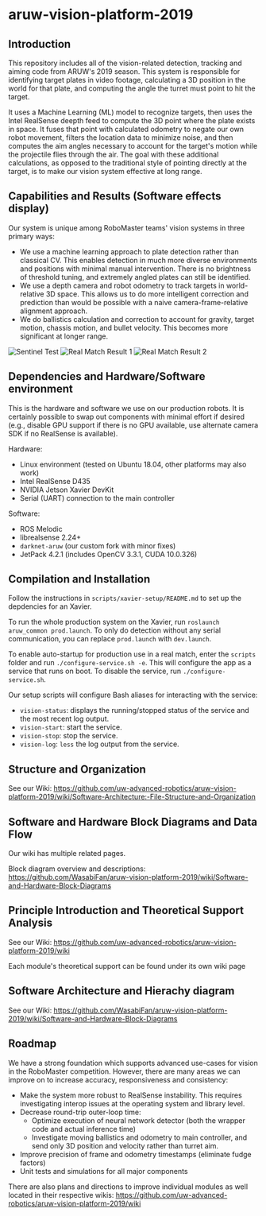 # aruw-vision-platform-2019

## Introduction

This repository includes all of the vision-related detection, tracking and aiming code from ARUW's 2019 season. This system is responsible for identifying target plates in video footage, calculating a 3D position in the world for that plate, and computing the angle the turret must point to hit the target.

It uses a Machine Learning (ML) model to recognize targets, then uses the Intel RealSense deepth feed to compute the 3D point where the plate exists in space. It fuses that point with calculated odometry to negate our own robot movement, filters the location data to minimize noise, and then computes the aim angles necessary to account for the target's motion while the projectile flies through the air. The goal with these additional calculations, as opposed to the traditional style of pointing directly at the target, is to make our vision system effective at long range.

## Capabilities and Results (Software effects display)

Our system is unique among RoboMaster teams' vision systems in three primary ways:
- We use a machine learning approach to plate detection rather than classical CV. This enables detection in much more diverse environments and positions with minimal manual intervention. There is no brightness of threshold tuning, and extremely angled plates can still be identified.
- We use a depth camera and robot odometry to track targets in world-relative 3D space. This allows us to do more intelligent correction and prediction than would be possible with a naive camera-frame-relative alignment approach.
- We do ballistics calculation and correction to account for gravity, target motion, chassis motion, and bullet velocity. This becomes more significant at longer range.

![Sentinel Test](https://github.com/WasabiFan/aruw-vision-platform-2019/blob/master/.github/sentinel_practice-opt.gif?raw=true)
![Real Match Result 1](https://github.com/WasabiFan/aruw-vision-platform-2019/blob/master/.github/ohio23-opt.gif?raw=true)
![Real Match Result 2](https://github.com/WasabiFan/aruw-vision-platform-2019/blob/master/.github/ohio48-opt.gif?raw=true)

## Dependencies and Hardware/Software environment

This is the hardware and software we use on our production robots. It is certainly possible to swap out components with minimal effort if desired (e.g., disable GPU support if there is no GPU available, use alternate camera SDK if no RealSense is available).

Hardware:
- Linux environment (tested on Ubuntu 18.04, other platforms may also work)
- Intel RealSense D435
- NVIDIA Jetson Xavier DevKit
- Serial (UART) connection to the main controller

Software:
- ROS Melodic
- librealsense 2.24+
- `darknet-aruw` (our custom fork with minor fixes)
- JetPack 4.2.1 (includes OpenCV 3.3.1, CUDA 10.0.326)

## Compilation and Installation

Follow the instructions in `scripts/xavier-setup/README.md` to set up the depdencies for an Xavier.

To run the whole production system on the Xavier, run `roslaunch aruw_common prod.launch`. To only do detection without any serial communication, you can replace `prod.launch` with `dev.launch`.

To enable auto-startup for production use in a real match, enter the `scripts` folder and run `./configure-service.sh -e`. This will configure the app as a service that runs on boot. To disable the service, run `./configure-service.sh`.

Our setup scripts will configure Bash aliases for interacting with the service:
- `vision-status`: displays the running/stopped status of the service and the most recent log output.
- `vision-start`: start the service.
- `vision-stop`: stop the service.
- `vision-log`: `less` the log output from the service.

## Structure and Organization

See our Wiki: https://github.com/uw-advanced-robotics/aruw-vision-platform-2019/wiki/Software-Architecture:-File-Structure-and-Organization

## Software and Hardware Block Diagrams and Data Flow

Our wiki has multiple related pages.

Block diagram overview and descriptions: https://github.com/WasabiFan/aruw-vision-platform-2019/wiki/Software-and-Hardware-Block-Diagrams

## Principle Introduction and Theoretical Support Analysis

See our Wiki: https://github.com/uw-advanced-robotics/aruw-vision-platform-2019/wiki

Each module's theoretical support can be found under its own wiki page

## Software Architecture and Hierachy diagram

See our Wiki: https://github.com/WasabiFan/aruw-vision-platform-2019/wiki/Software-and-Hardware-Block-Diagrams

## Roadmap

We have a strong foundation which supports advanced use-cases for vision in the RoboMaster competition. However, there are many areas we can improve on to increase accuracy, responsiveness and consistency:

- Make the system more robust to RealSense instability. This requires investigating interop issues at the operating system and library level.
- Decrease round-trip outer-loop time:
  - Optimize execution of neural network detector (both the wrapper code and actual inference time)
  - Investigate moving ballistics and odometry to main controller, and send only 3D position and velocity rather than turret aim.
- Improve precision of frame and odometry timestamps (eliminate fudge factors)
- Unit tests and simulations for all major components

There are also plans and directions to improve individual modules as well located in their respective wikis: https://github.com/uw-advanced-robotics/aruw-vision-platform-2019/wiki

